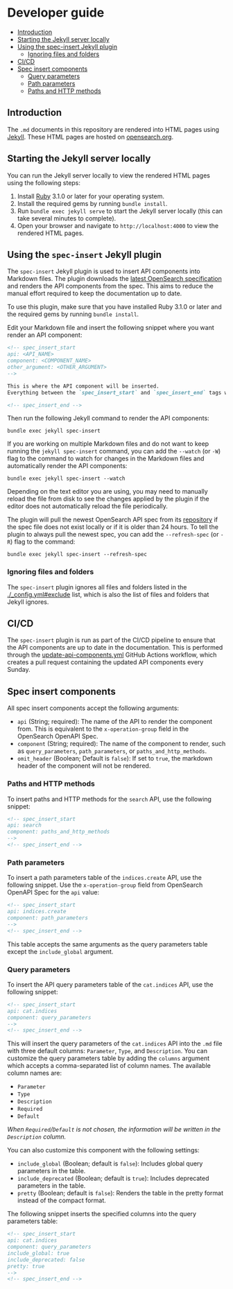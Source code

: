 # Developer guide
- [Introduction](#introduction)
- [Starting the Jekyll server locally](#starting-the-jekyll-server-locally)
- [Using the spec-insert Jekyll plugin](#using-the-spec-insert-jekyll-plugin)
  - [Ignoring files and folders](#ignoring-files-and-folders)
- [CI/CD](#cicd)
- [Spec insert components](#spec-insert-components)
  - [Query parameters](#query-parameters)
  - [Path parameters](#path-parameters)
  - [Paths and HTTP methods](#paths-and-http-methods)

## Introduction

The `.md` documents in this repository are rendered into HTML pages using [Jekyll](https://jekyllrb.com/). These HTML pages are hosted on [opensearch.org](https://opensearch.org/docs/latest/).

## Starting the Jekyll server locally
You can run the Jekyll server locally to view the rendered HTML pages using the following steps:

1. Install [Ruby](https://www.ruby-lang.org/en/documentation/installation/) 3.1.0 or later for your operating system.
2. Install the required gems by running `bundle install`.
3. Run `bundle exec jekyll serve` to start the Jekyll server locally (this can take several minutes to complete).
4. Open your browser and navigate to `http://localhost:4000` to view the rendered HTML pages.

## Using the `spec-insert` Jekyll plugin
The `spec-insert` Jekyll plugin is used to insert API components into Markdown files. The plugin downloads the [latest OpenSearch specification](https://github.com/opensearch-project/opensearch-api-specification) and renders the API components from the spec. This aims to reduce the manual effort required to keep the documentation up to date.

To use this plugin, make sure that you have installed Ruby 3.1.0 or later and the required gems by running `bundle install`.

Edit your Markdown file and insert the following snippet where you want render an API component:

```markdown
<!-- spec_insert_start 
api: <API_NAME>
component: <COMPONENT_NAME>
other_argument: <OTHER_ARGUMENT>
-->

This is where the API component will be inserted.
Everything between the `spec_insert_start` and `spec_insert_end` tags will be overwritten.

<!-- spec_insert_end -->
```

Then run the following Jekyll command to render the API components:
```shell
bundle exec jekyll spec-insert
```

If you are working on multiple Markdown files and do not want to keep running the `jekyll spec-insert` command, you can add the `--watch` (or `-W`) flag to the command to watch for changes in the Markdown files and automatically render the API components:

```shell
bundle exec jekyll spec-insert --watch
```

Depending on the text editor you are using, you may need to manually reload the file from disk to see the changes applied by the plugin if the editor does not automatically reload the file periodically.

The plugin will pull the newest OpenSearch API spec from its [repository](https://github.com/opensearch-project/opensearch-api-specification) if the spec file does not exist locally or if it is older than 24 hours. To tell the plugin to always pull the newest spec, you can add the `--refresh-spec` (or `-R`) flag to the command:

```shell
bundle exec jekyll spec-insert --refresh-spec
```

### Ignoring files and folders
The `spec-insert` plugin ignores all files and folders listed in the [./_config.yml#exclude](./_config.yml) list, which is also the list of files and folders that Jekyll ignores.

## CI/CD
The `spec-insert` plugin is run as part of the CI/CD pipeline to ensure that the API components are up to date in the documentation. This is performed through the [update-api-components.yml](.github/workflows/update-api-components.yml) GitHub Actions workflow, which creates a pull request containing the updated API components every Sunday.

## Spec insert components
All spec insert components accept the following arguments:
- `api` (String; required): The name of the API to render the component from. This is equivalent to the `x-operation-group` field in the OpenSearch OpenAPI Spec.
- `component` (String; required): The name of the component to render,  such as `query_parameters`, `path_parameters`, or `paths_and_http_methods`.
- `omit_header` (Boolean; Default is `false`): If set to `true`, the markdown header of the component will not be rendered.

### Paths and HTTP methods
To insert paths and HTTP methods for the `search` API, use the following snippet:
```markdown
<!-- spec_insert_start
api: search
component: paths_and_http_methods
-->
<!-- spec_insert_end -->
```

### Path parameters

To insert a path parameters table of the `indices.create` API, use the following snippet. Use the `x-operation-group` field from OpenSearch OpenAPI Spec for the `api` value:

```markdown
<!-- spec_insert_start
api: indices.create
component: path_parameters
-->
<!-- spec_insert_end -->
```
This table accepts the same arguments as the query parameters table except the `include_global` argument.

### Query parameters
To insert the API query parameters table of the `cat.indices` API, use the following snippet:
```markdown
<!-- spec_insert_start
api: cat.indices
component: query_parameters
-->
<!-- spec_insert_end -->
```

This will insert the query parameters of the `cat.indices` API into the `.md` file with three default columns: `Parameter`, `Type`, and `Description`. You can customize the query parameters table by adding the `columns` argument which accepts a comma-separated list of column names. The available column names are:

- `Parameter`
- `Type`
- `Description`
- `Required`
- `Default`

_When `Required`/`Default` is not chosen, the information will be written in the `Description` column._

You can also customize this component with the following settings:

- `include_global` (Boolean; default is `false`): Includes global query parameters in the table.
- `include_deprecated` (Boolean; default is `true`): Includes deprecated parameters in the table.
- `pretty` (Boolean; default is `false`): Renders the table in the pretty format instead of the compact format.

The following snippet inserts the specified columns into the query parameters table:

```markdown
<!-- spec_insert_start
api: cat.indices
component: query_parameters
include_global: true
include_deprecated: false
pretty: true
-->
<!-- spec_insert_end -->
```
